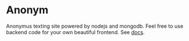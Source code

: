 # Anonym
Anonymus texting site powered by nodejs and mongodb.
Feel free to use backend code for your own beautiful frontend. See [docs](../master/Backend/docs.md).   
